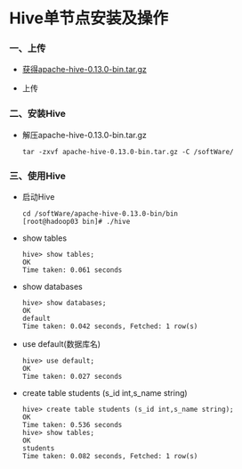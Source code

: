 # Hive单节点安装及操作

### 一、上传

* [获得apache-hive-0.13.0-bin.tar.gz](https://github.com/sunnyandgood/BigData/blob/master/Hive/apache-hive-0.13.0-bin.tar.gz)

* 上传

### 二、安装Hive

* 解压apache-hive-0.13.0-bin.tar.gz

      tar -zxvf apache-hive-0.13.0-bin.tar.gz -C /softWare/

### 三、使用Hive

* 启动Hive

      cd /softWare/apache-hive-0.13.0-bin/bin
      [root@hadoop03 bin]# ./hive

* show tables

      hive> show tables;
      OK
      Time taken: 0.061 seconds

* show databases

      hive> show databases;
      OK
      default
      Time taken: 0.042 seconds, Fetched: 1 row(s)

* use default(数据库名)

      hive> use default;
      OK
      Time taken: 0.027 seconds

* create table students (s_id int,s_name string)

      hive> create table students (s_id int,s_name string);
      OK
      Time taken: 0.536 seconds
      hive> show tables;
      OK
      students
      Time taken: 0.082 seconds, Fetched: 1 row(s)











